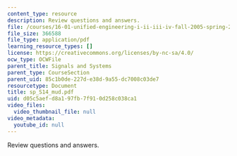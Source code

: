 ```yaml
---
content_type: resource
description: Review questions and answers.
file: /courses/16-01-unified-engineering-i-ii-iii-iv-fall-2005-spring-2006/d05c5aefd8a197fb7f910d258c038ca1_sp_S14_mud.pdf
file_size: 366588
file_type: application/pdf
learning_resource_types: []
license: https://creativecommons.org/licenses/by-nc-sa/4.0/
ocw_type: OCWFile
parent_title: Signals and Systems
parent_type: CourseSection
parent_uid: 85c1b0de-227d-e38d-9a55-dc7008c03de7
resourcetype: Document
title: sp_S14_mud.pdf
uid: d05c5aef-d8a1-97fb-7f91-0d258c038ca1
video_files:
  video_thumbnail_file: null
video_metadata:
  youtube_id: null
---
```

Review questions and answers.